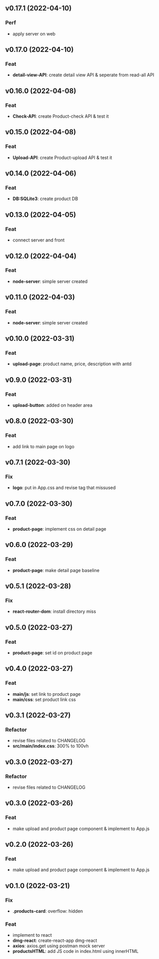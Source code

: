 ## v0.17.1 (2022-04-10)

### Perf

- apply server on web

## v0.17.0 (2022-04-10)

### Feat

- **detail-view-API**: create detail view API & seperate from read-all API

## v0.16.0 (2022-04-08)

### Feat

- **Check-API**: create Product-check API & test it

## v0.15.0 (2022-04-08)

### Feat

- **Upload-API**: create Product-upload API & test it

## v0.14.0 (2022-04-06)

### Feat

- **DB:SQLite3**: create product DB

## v0.13.0 (2022-04-05)

### Feat

- connect server and front

## v0.12.0 (2022-04-04)

### Feat

- **node-server**: simple server created

## v0.11.0 (2022-04-03)

### Feat

- **node-server**: simple server created

## v0.10.0 (2022-03-31)

### Feat

- **upload-page**: product name, price, description with antd

## v0.9.0 (2022-03-31)

### Feat

- **upload-button**: added on header area

## v0.8.0 (2022-03-30)

### Feat

- add link to main page on logo

## v0.7.1 (2022-03-30)

### Fix

- **logo**: put in App.css and revise tag that missused

## v0.7.0 (2022-03-30)

### Feat

- **product-page**: implement css on detail page

## v0.6.0 (2022-03-29)

### Feat

- **product-page**: make detail page baseline

## v0.5.1 (2022-03-28)

### Fix

- **react-router-dom**: install directory miss

## v0.5.0 (2022-03-27)

### Feat

- **product-page**: set id on product page

## v0.4.0 (2022-03-27)

### Feat

- **main/js**: set link to product page
- **main/css**: set product link css

## v0.3.1 (2022-03-27)

### Refactor

- revise files related to CHANGELOG
- **src/main/index.css**: 300% to 100vh

## v0.3.0 (2022-03-27)

### Refactor

- revise files related to CHANGELOG

## v0.3.0 (2022-03-26)

### Feat

- make upload and product page component & implement to App.js

## v0.2.0 (2022-03-26)

### Feat

- make upload and product page component & implement to App.js

## v0.1.0 (2022-03-21)

### Fix

- **.products-card**: overflow: hidden

### Feat

- implement to react
- **dmg-react**: create-react-app dmg-react
- **axios**: axios.get using postman mock server
- **productsHTML**: add JS code in index.html using innerHTML
